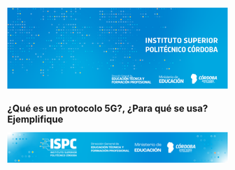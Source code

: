 ![Presentacion](/assets/BannerISPC.png)

## ¿Qué es un protocolo 5G?, ¿Para qué se usa? Ejemplifique  

![Final](/assets/Curso%20ISPC%20final.png)
